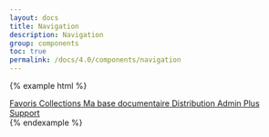 ```yaml
---
layout: docs
title: Navigation
description: Navigation
group: components
toc: true
permalink: /docs/4.0/components/navigation
---
```


{% example html %}
<nav class="mastnav">
  <div class="mastnav-top">
    <a href="#" class="mastnav-item active">
      <i class="icons-bookmark icons-size-1x5"></i>
      <span class="font-weight-medium">Favoris</span>
    </a>
    <a href="#" class="mastnav-item">
      <i class="icons-file icons-size-1x5"></i>
      <span class="font-weight-medium">Collections</span>
    </a>
    <a href="#" class="mastnav-item">
      <i class="icons-document icons-size-1x5"></i>
      <span class="font-weight-medium">Ma base documentaire</span>
    </a>
    <a href="#" class="mastnav-item">
      <i class="icons-distribution icons-size-1x5"></i>
      <span class="font-weight-medium">Distribution</span>
    </a>
    <a href="#" class="mastnav-item d-none d-lg-flex">
      <i class="icons-admin icons-size-1x5"></i>
      <span class="font-weight-medium">Admin</span>
    </a>
    <a href="#" class="mastnav-item d-lg-none options-menu-btn" data-component="state" data-state="active, active" data-behaviour="toggle, toggle" data-target=".options-menu-btn, .options-menu">
      <i class="icons-options icons-size-1x5"></i>
      <span class="font-weight-medium">Plus</span>
    </a>
  </div>
  <div class="mastnav-bottom d-none d-lg-block">
    <a href="#" class="mastnav-item mastnav-item-horizontal">
      <i class="icons-support icons-size-1x5"></i>
      <span class="font-weight-medium">Support</span>
    </a>
  </div>
</nav>
{% endexample %}